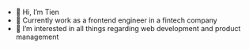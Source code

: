 - 👋 Hi, I’m Tien 
- 💼 Currently work as a frontend engineer in a fintech company 
- 👀 I’m interested in all things regarding web development and product management 

<!---
phamik/phamik is a ✨ special ✨ repository because its `README.md` (this file) appears on your GitHub profile.
You can click the Preview link to take a look at your changes.
--->
